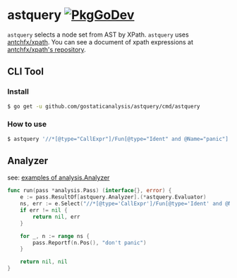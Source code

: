 # astquery [![PkgGoDev](https://pkg.go.dev/badge/github.com/gostaticanalysis/astquery)](https://pkg.go.dev/github.com/gostaticanalysis/astquery)

`astquery` selects a node set from AST by XPath.
`astquery` uses [antchfx/xpath](https://github.com/antchfx/xpath).
You can see a document of xpath expressions at [antchfx/xpath's repository](https://github.com/antchfx/xpath#expressions).

## CLI Tool
### Install

```sh
$ go get -u github.com/gostaticanalysis/astquery/cmd/astquery
```

### How to use

```sh
$ astquery '//*[@type="CallExpr"]/Fun[@type="Ident" and @Name="panic"]' fmt
```

## Analyzer

see: [examples of analysis.Analyzer](_example)

```go
func run(pass *analysis.Pass) (interface{}, error) {
	e := pass.ResultOf[astquery.Analyzer].(*astquery.Evaluator)
	ns, err := e.Select("//*[@type='CallExpr']/Fun[@type='Ident' and @Name='panic']")
	if err != nil {
		return nil, err
	}

	for _, n := range ns {
		pass.Reportf(n.Pos(), "don't panic")
	}

	return nil, nil
}
```
